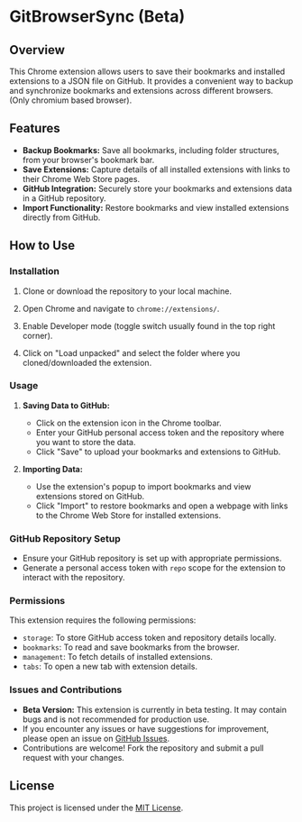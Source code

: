 # GitBrowserSync (Beta)

## Overview

This Chrome extension allows users to save their bookmarks and installed extensions to a JSON file on GitHub. It provides a convenient way to backup and synchronize bookmarks and extensions across different browsers. (Only chromium based browser).

## Features

- **Backup Bookmarks:** Save all bookmarks, including folder structures, from your browser's bookmark bar.
- **Save Extensions:** Capture details of all installed extensions with links to their Chrome Web Store pages.
- **GitHub Integration:** Securely store your bookmarks and extensions data in a GitHub repository.
- **Import Functionality:** Restore bookmarks and view installed extensions directly from GitHub.

## How to Use

### Installation

1. Clone or download the repository to your local machine.

2. Open Chrome and navigate to `chrome://extensions/`.

3. Enable Developer mode (toggle switch usually found in the top right corner).

4. Click on "Load unpacked" and select the folder where you cloned/downloaded the extension.

### Usage

1. **Saving Data to GitHub:**

   - Click on the extension icon in the Chrome toolbar.
   - Enter your GitHub personal access token and the repository where you want to store the data.
   - Click "Save" to upload your bookmarks and extensions to GitHub.

2. **Importing Data:**

   - Use the extension's popup to import bookmarks and view extensions stored on GitHub.
   - Click "Import" to restore bookmarks and open a webpage with links to the Chrome Web Store for installed extensions.

### GitHub Repository Setup

- Ensure your GitHub repository is set up with appropriate permissions.
- Generate a personal access token with `repo` scope for the extension to interact with the repository.

### Permissions

This extension requires the following permissions:
- `storage`: To store GitHub access token and repository details locally.
- `bookmarks`: To read and save bookmarks from the browser.
- `management`: To fetch details of installed extensions.
- `tabs`: To open a new tab with extension details.

### Issues and Contributions

- **Beta Version:** This extension is currently in beta testing. It may contain bugs and is not recommended for production use.
- If you encounter any issues or have suggestions for improvement, please open an issue on [GitHub Issues](https://github.com/your/repository/issues).
- Contributions are welcome! Fork the repository and submit a pull request with your changes.

## License

This project is licensed under the [MIT License](LICENSE).
